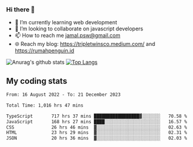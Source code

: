 ### Hi there 👋

<!--
**padepokanpenguin/padepokanpenguin** is a ✨ _special_ ✨ repository because its `README.md` (this file) appears on your GitHub profile.
-->

- 🌱 I’m currently learning  web development
- 👯 I’m looking to collaborate on javascript developers
- 📫 How to reach me jamal.psw@gmail.com
- 🌐 Reach my blog:
   https://tripletwinsco.medium.com/ and
   https://rumahpenguin.id

![Anurag's github stats](https://github-readme-stats.vercel.app/api?username=padepokanpenguin&count_private=true&disable_animations=false&show_icons=true&theme=default)
[![Top Langs](https://github-readme-stats.vercel.app/api/top-langs/?username=padepokanpenguin&theme=default&layout=compact)](https://github.com/padepokanpenguin)

## My coding stats

<!--START_SECTION:waka-->

```txt
From: 16 August 2022 - To: 21 December 2023

Total Time: 1,016 hrs 47 mins

TypeScript       717 hrs 37 mins █████████████████▓░░░░░░░   70.58 %
JavaScript       168 hrs 27 mins ████░░░░░░░░░░░░░░░░░░░░░   16.57 %
CSS              26 hrs 46 mins  ▓░░░░░░░░░░░░░░░░░░░░░░░░   02.63 %
HTML             23 hrs 29 mins  ▓░░░░░░░░░░░░░░░░░░░░░░░░   02.31 %
JSON             20 hrs 36 mins  ▓░░░░░░░░░░░░░░░░░░░░░░░░   02.03 %
```

<!--END_SECTION:waka-->


